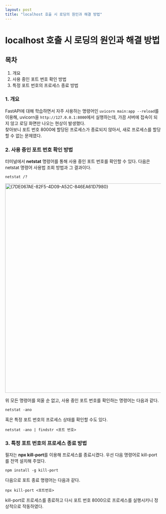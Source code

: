 ```yaml
---
layout: post
title: "localhost 호출 시 로딩의 원인과 해결 방법"
--- 
```


localhost 호출 시 로딩의 원인과 해결 방법
=========================================

## 목차
1. 개요
2. 사용 중인 포트 번호 확인 방법
3. 특정 포트 번호의 프로세스 종료 방법


### 1. 개요
FastAPI에 대해 학습하면서 자주 사용하는 명령어인 ``uvicorn main:app --reload``를 이용해,
uvicorn을 ``http://127.0.0.1:8000``에서 실행하는데, 가끔 서버에 접속이 되지 않고 로딩 화면만 나오는 현상이 발생했다.<br>
찾아보니 포트 번호 8000에 할당된 프로세스가 종료되지 않아서, 새로 프로세스를 할당할 수 없는 문제였다.

### 2. 사용 중인 포트 번호 확인 방법
터미널에서 **netstat** 명령어를 통해 사용 중인 포트 번호를 확인할 수 있다. 다음은 netstat 명령어 사용법 조회 방법과 그 결과이다.

``netstat /?``

<img width="678" height="678" alt="{7DE067AE-82F5-4D09-A52C-846EA61D7980}" src="https://github.com/user-attachments/assets/c6342aa3-d039-4513-843c-d7ac1e7bb6e9" />

위 모든 명령어를 외울 순 없고, 사용 중인 포트 번호를 확인하는 명령어는 다음과 같다.

``netstat -ano``


혹은 특정 포트 번호의 프로세스 상태를 확인할 수도 있다.

``netstat -ano | findstr <포트 번호>``


### 3. 특정 포트 번호의 프로세스 종료 방법
필자는 **npx kill-port**를 이용해 프로세스를 종료시켰다.
우선 다음 명령어로 kill-port를 전역 설치해 주었다.

``npm install -g kill-port``


다음으로 포트 종료 명령어는 다음과 같다.

``npx kill-port <포트번호>``


kill-port로 프로세스를 종료하고 다시 포트 번호 8000으로 프로세스를 실행시키니 정상적으로 작동하였다.
